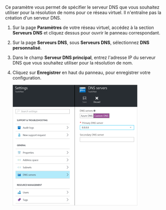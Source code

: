 Ce paramètre vous permet de spécifier le serveur DNS que vous souhaitez utiliser pour la résolution de noms pour ce réseau virtuel. Il n'entraîne pas la création d'un serveur DNS.

1. Sur la page **Paramètres** de votre réseau virtuel, accédez à la section **Serveurs DNS** et cliquez dessus pour ouvrir le panneau correspondant.
2. Sur la page **Serveurs DNS**, sous **Serveurs DNS**, sélectionnez **DNS personnalisé**.
3. Dans le champ **Serveur DNS principal**, entrez l'adresse IP du serveur DNS que vous souhaitez utiliser pour la résolution de nom.
4. Cliquez sur **Enregistrer** en haut du panneau, pour enregistrer votre configuration.

	![DNS personnalisé](./media/vpn-gateway-add-dns-rm-portal/customdns400.png)

<!---HONumber=AcomDC_0406_2016-->